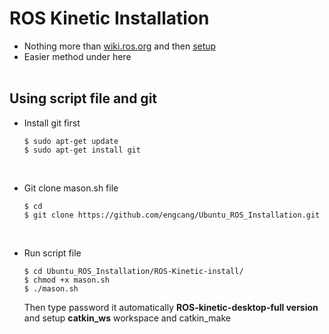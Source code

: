 # ROS Kinetic Installation
+ Nothing more than [wiki.ros.org](http://wiki.ros.org/kinetic/Installation/Ubuntu) and then [setup](http://wiki.ros.org/ROS/Tutorials/InstallingandConfiguringROSEnvironment)
+ Easier method under here
</br></br>

## Using script file and git
+ Install git first
  ~~~
  $ sudo apt-get update
  $ sudo apt-get install git
  ~~~
  
  </br>
+ Git clone mason.sh file
  ~~~
  $ cd
  $ git clone https://github.com/engcang/Ubuntu_ROS_Installation.git
  ~~~
  
  </br>
+ Run script file
  ~~~
  $ cd Ubuntu_ROS_Installation/ROS-Kinetic-install/
  $ chmod +x mason.sh
  $ ./mason.sh
  ~~~
  Then type password it automatically **ROS-kinetic-desktop-full version** and setup **catkin_ws** workspace and catkin_make
